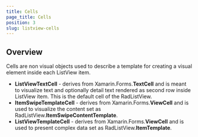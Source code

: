 ```yaml
---
title: Cells	
page_title: Cells
position: 3
slug: listview-cells
---
```

## Overview
Cells are non visual objects used to describe a template for creating a visual element inside each ListView item.

- **ListViewTextCell** - derives from Xamarin.Forms.**TextCell** and is meant to visualize text and optionally detail text rendered as second row inside ListView item. This is the default cell of the RadListView.
- **ItemSwipeTemplateCell** - derives from Xamarin.Forms.**ViewCell** and is used to visualize the content set as RadListView.**ItemSwipeContentTemplate**.
- **ListViewTemplateCell** - derives from Xamarin.Forms.**ViewCell** and is used to present complex data set as RadListView.**ItemTemplate**.